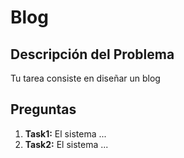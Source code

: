 #  Blog

## Descripción del Problema

Tu tarea consiste en diseñar un blog


## Preguntas

1. **Task1:** El sistema ...
2. **Task2:** El sistema ...



